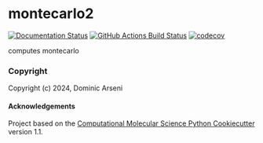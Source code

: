 montecarlo2
==============================
[//]: # (Badges)
[![Documentation Status](https://readthedocs.org/projects/dominicmontecarlo2/badge/?version=latest)](https://dominicmontecarlo2.readthedocs.io/en/latest/?badge=latest)
[![GitHub Actions Build Status](https://github.com/REPLACE_WITH_OWNER_ACCOUNT/montecarlo2/workflows/CI/badge.svg)](https://github.com/REPLACE_WITH_OWNER_ACCOUNT/montecarlo2/actions?query=workflow%3ACI)
[![codecov](https://codecov.io/gh/REPLACE_WITH_OWNER_ACCOUNT/montecarlo2/branch/main/graph/badge.svg)](https://codecov.io/gh/REPLACE_WITH_OWNER_ACCOUNT/montecarlo2/branch/main)


computes montecarlo

### Copyright

Copyright (c) 2024, Dominic Arseni


#### Acknowledgements
 
Project based on the 
[Computational Molecular Science Python Cookiecutter](https://github.com/molssi/cookiecutter-cms) version 1.1.
